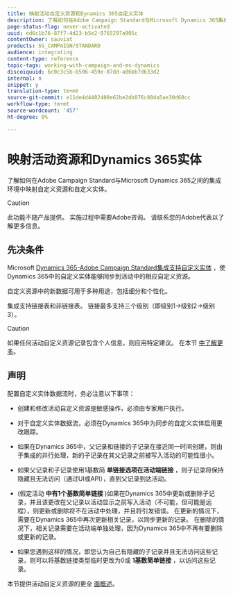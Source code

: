 ```yaml
---
title: 映射活动自定义资源和Dynamics 365自定义实体
description: 了解如何在Adobe Campaign Standard与Microsoft Dynamics 365集成的背景下映射资源和实体。
page-status-flag: never-activated
uuid: ed6c1b76-87f7-4d23-b5e2-0765297a905c
contentOwner: sauviat
products: SG_CAMPAIGN/STANDARD
audience: integrating
content-type: reference
topic-tags: working-with-campaign-and-ms-dynamics
discoiquuid: 6c0c3c5b-b596-459e-87dd-a06bb7d633d2
internal: n
snippet: y
translation-type: tm+mt
source-git-commit: e11de4d4482400e62be2db076c88da5ae30d60cc
workflow-type: tm+mt
source-wordcount: '457'
ht-degree: 0%

---
```



# 映射活动资源和Dynamics 365实体

了解如何在Adobe Campaign Standard与Microsoft Dynamics 365之间的集成环境中映射自定义资源和自定义实体。

>[!CAUTION]
>
>此功能不随产品提供。 实施过程中需要Adobe咨询。 请联系您的Adobe代表以了解更多信息。

## 先决条件

Microsoft [Dynamics 365-Adobe Campaign Standard集成支持自定义实体](../../integrating/using/working-with-campaign-standard-and-microsoft-dynamics-365.md) ，使Dynamics 365中的自定义实体能够同步到活动中的相应自定义资源。

自定义资源中的新数据可用于多种用途，包括细分和个性化。

集成支持链接表和非链接表。 链接最多支持三个级别（即级别1->级别2->级别3）。

>[!CAUTION]
>
>如果任何活动自定义资源记录包含个人信息，则应用特定建议。 在本节 [中了解更多](../../integrating/using/notices-and-recommendations-for-acs-and-ms-dynamics.md#privacy-linked-resources)。

## 声明

配置自定义实体数据流时，务必注意以下事项：

* 创建和修改活动自定义资源是敏感操作，必须由专家用户执行。
* 对于自定义实体数据流，必须在Dynamics 365中为同步的自定义实体启用更改跟踪。
* 如果在Dynamics 365中，父记录和链接的子记录在接近同一时间创建，则由于集成的并行处理，新的子记录在其父记录之前被写入活动的可能性很小。

* 如果父记录和子记录使用1基数简 **单链接选项在活动端链接** ，则子记录将保持隐藏且无法访问（通过UI或API），直到父记录到达活动。

* (假定活动 **中有1个基数简单链接** )如果在Dynamics 365中更新或删除子记录，并且该更改在父记录以活动显示之前写入活动（不可能，但可能是远程），则更新或删除将不在活动中处理，并且将引发错误。 在更新的情况下，需要在Dynamics 365中再次更新相关记录，以同步更新的记录。 在删除的情况下，相关记录需要在活动端单独处理，因为Dynamics 365中不再有要删除或更新的记录。

* 如果您遇到这样的情况，即您认为自己有隐藏的子记录并且无法访问这些记录，则可以将基数链接类型临时更改为0或 **1基数简单链接** ，以访问这些记录。

本节提供活动自定义资源的更全 [面概述](../../developing/using/key-steps-to-add-a-resource.md)。
